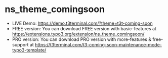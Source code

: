 # ns_theme_comingsoon

- LIVE Demo: https://demo.t3terminal.com/?theme=t3t-coming-soon
- FREE version: You can download FREE version with basic-features at https://extensions.typo3.org/extension/ns_theme_comingsoon/
- PRO version: You can download PRO version with more-features & free-support at https://t3terminal.com/t3-coming-soon-maintenance-mode-typo3-template/
